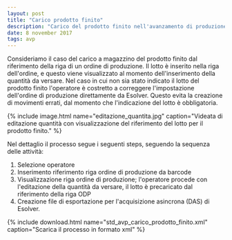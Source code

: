 ```yaml
---
layout: post
title: "Carico prodotto finito"
description: "Carico del prodotto finito nell'avanzamento di produzione."
date: 8 november 2017
tags: avp
---
```


Consideriamo il caso del carico a magazzino del prodotto finito dal riferimento della riga 
di un ordine di produzione. Il lotto è inserito nella riga dell'ordine, e questo
viene visualizzato al momento dell'inserimento della quantità da versare.
Nel caso in cui non sia stato indicato il lotto del prodotto finito l'operatore è costretto a 
correggere l'impostazione dell'ordine di produzione direttamente da Esolver. Questo evita la creazione di movimenti
errati, dal momento che l'indicazione del lotto è obbligatoria.


{% include image.html name="editazione_quantita.jpg" caption="Videata di editazione quantità con visualizzazione del riferimento del lotto per il prodotto finito." %}

Nel dettaglio il processo segue i seguenti steps, seguendo la sequenza delle attività:

1. Selezione operatore
2. Inserimento riferimento riga ordine di produzione da barcode
3. Visualizzazione riga ordine di produzione; l'operatore procede con l'editazione della quantità da versare, il lotto è precaricato dal riferimento della riga ODP
6. Creazione file di esportazione per l'acquisizione asincrona (DAS) di Esolver.

 
{% include download.html name="std_avp_carico_prodotto_finito.xml" caption="Scarica il processo in formato xml" %}

